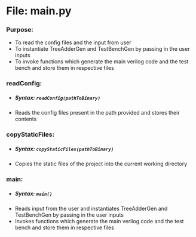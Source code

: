 # File: main.py

### Purpose: 
- To read the config files and the input from user
- To instantiate TreeAdderGen and TestBenchGen by passing in the user inputs
- To invoke functions which generate the main verilog code and the test bench and store them in respective files

### readConfig:
- ##### Syntax: `readConfig(pathToBinary)`
- Reads the config files present in the path provided and stores their contents

### copyStaticFiles:
- ##### Syntax: `copyStaticFiles(pathToBinary)`
- Copies the static files of the project into the current working directory

### main:
- ##### Syntax: `main()`
- Reads input from the user and instantiates TreeAdderGen and TestBenchGen by passing in the user inputs
- Invokes functions which generate the main verilog code and the test bench and store them in respective files
